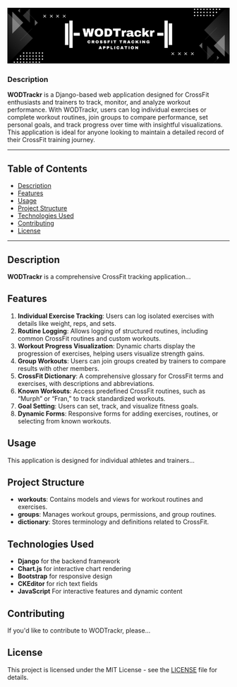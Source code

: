 ![WODTrakr - CrossFit tracking application](static/img/WODTrackr.png)


### Description
**WODTrackr** is a Django-based web application designed for CrossFit enthusiasts and trainers to track, monitor, and analyze workout performance. With WODTrackr, users can log individual exercises or complete workout routines, join groups to compare performance, set personal goals, and track progress over time with insightful visualizations. This application is ideal for anyone looking to maintain a detailed record of their CrossFit training journey.

---

## Table of Contents
- [Description](#description)
- [Features](#features)
- [Usage](#usage)
- [Project Structure](#project-structure)
- [Technologies Used](#technologies-used)
- [Contributing](#contributing)
- [License](#license)

---

## Description
**WODTrackr** is a comprehensive CrossFit tracking application...

## Features
1. **Individual Exercise Tracking**: Users can log isolated exercises with details like weight, reps, and sets.
2. **Routine Logging**: Allows logging of structured routines, including common CrossFit routines and custom workouts.
3. **Workout Progress Visualization**: Dynamic charts display the progression of exercises, helping users visualize strength gains.
4. **Group Workouts**: Users can join groups created by trainers to compare results with other members.
5. **CrossFit Dictionary**: A comprehensive glossary for CrossFit terms and exercises, with descriptions and abbreviations.
6. **Known Workouts**: Access predefined CrossFit routines, such as “Murph” or “Fran,” to track standardized workouts.
7. **Goal Setting**: Users can set, track, and visualize fitness goals.
8. **Dynamic Forms**: Responsive forms for adding exercises, routines, or selecting from known workouts.

## Usage
This application is designed for individual athletes and trainers...

## Project Structure
- **workouts**: Contains models and views for workout routines and exercises.
- **groups**: Manages workout groups, permissions, and group routines.
- **dictionary**: Stores terminology and definitions related to CrossFit.

## Technologies Used
- **Django** for the backend framework
- **Chart.js** for interactive chart rendering
- **Bootstrap** for responsive design
- **CKEditor** for rich text fields
- **JavaScript** For interactive features and dynamic content


## Contributing
If you'd like to contribute to WODTrackr, please...

## License
This project is licensed under the MIT License - see the [LICENSE](LICENSE) file for details.
